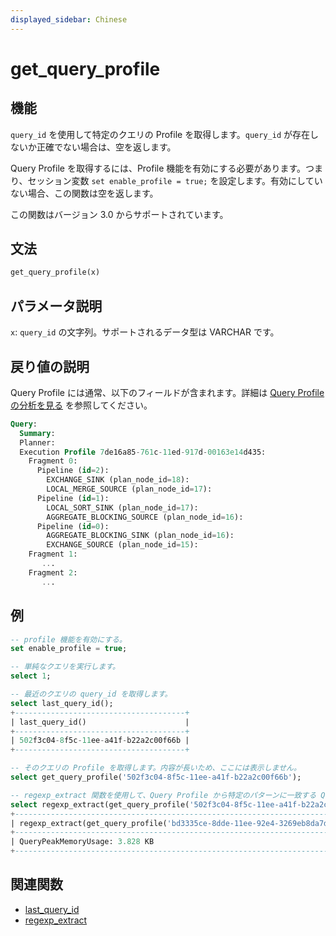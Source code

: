 ```yaml
---
displayed_sidebar: Chinese
---
```


# get_query_profile

## 機能

`query_id` を使用して特定のクエリの Profile を取得します。`query_id` が存在しないか正確でない場合は、空を返します。

Query Profile を取得するには、Profile 機能を有効にする必要があります。つまり、セッション変数 `set enable_profile = true;` を設定します。有効にしていない場合、この関数は空を返します。

この関数はバージョン 3.0 からサポートされています。

## 文法

```Haskell
get_query_profile(x)
```

## パラメータ説明

`x`: `query_id` の文字列。サポートされるデータ型は VARCHAR です。

## 戻り値の説明

Query Profile には通常、以下のフィールドが含まれます。詳細は [Query Profile の分析を見る](../../../administration/query_profile.md) を参照してください。

```SQL
Query:
  Summary:
  Planner:
  Execution Profile 7de16a85-761c-11ed-917d-00163e14d435:
    Fragment 0:
      Pipeline (id=2):
        EXCHANGE_SINK (plan_node_id=18):
        LOCAL_MERGE_SOURCE (plan_node_id=17):
      Pipeline (id=1):
        LOCAL_SORT_SINK (plan_node_id=17):
        AGGREGATE_BLOCKING_SOURCE (plan_node_id=16):
      Pipeline (id=0):
        AGGREGATE_BLOCKING_SINK (plan_node_id=16):
        EXCHANGE_SOURCE (plan_node_id=15):
    Fragment 1:
       ...
    Fragment 2:
       ...
```

## 例

```sql
-- profile 機能を有効にする。
set enable_profile = true;

-- 単純なクエリを実行します。
select 1;

-- 最近のクエリの query_id を取得します。
select last_query_id();
+--------------------------------------+
| last_query_id()                      |
+--------------------------------------+
| 502f3c04-8f5c-11ee-a41f-b22a2c00f66b |
+--------------------------------------+

-- そのクエリの Profile を取得します。内容が長いため、ここには表示しません。
select get_query_profile('502f3c04-8f5c-11ee-a41f-b22a2c00f66b');

-- regexp_extract 関数を使用して、Query Profile から特定のパターンに一致する QueryPeakMemoryUsage を取得します。
select regexp_extract(get_query_profile('502f3c04-8f5c-11ee-a41f-b22a2c00f66b'), 'QueryPeakMemoryUsage: [0-9\.]* [KMGB]*', 0);
+-----------------------------------------------------------------------------------------------------------------------+
| regexp_extract(get_query_profile('bd3335ce-8dde-11ee-92e4-3269eb8da7d1'), 'QueryPeakMemoryUsage: [0-9.]* [KMGB]*', 0) |
+-----------------------------------------------------------------------------------------------------------------------+
| QueryPeakMemoryUsage: 3.828 KB                                                                                        |
+-----------------------------------------------------------------------------------------------------------------------+
```

## 関連関数

- [last_query_id](./last_query_id.md)
- [regexp_extract](../like-predicate-functions/regexp_extract.md)

